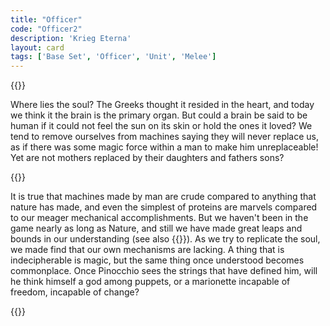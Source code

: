 ```yaml
---
title: "Officer"
code: "Officer2"
description: 'Krieg Eterna'
layout: card
tags: ['Base Set', 'Officer', 'Unit', 'Melee']
---
```

{{<card-detail-page code="Officer2" artwork="An Officer of the Imperial Horse Guards Charging by Théodore Géricault (1812)">}}
<p>
Where lies the soul? The Greeks thought it resided in the heart, and today we think it the brain is the primary organ. But could a brain be said to be human if it could not feel the sun on its skin or hold the ones it loved? We tend to remove ourselves from machines saying they will never replace us, as if there was some magic force within a man to make him unreplaceable! Yet are not mothers replaced by their daughters and fathers sons? 
</p>
{{<card-detail-image file="talos.jpg" caption="Jason and the Argonauts (1963)">}}
<p>
It is true that machines made by man are crude compared to anything that nature has made, and even the simplest of proteins are marvels compared to our meager mechanical accomplishments. But we haven't been in the game nearly as long as Nature, and still we have made great leaps and bounds in our understanding (see also {{<cardlink name="Omen">}}). As we try to replicate the soul, we made find that our own mechanisms are lacking. A thing that is indecipherable is magic, but the same thing once understood becomes commonplace. Once Pinocchio sees the strings that have defined him, will he think himself a god among puppets, or a marionette incapable of freedom, incapable of change? </p>
{{</card-detail-page>}}